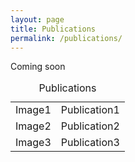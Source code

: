 ```yaml
---
layout: page
title: Publications
permalink: /publications/
---
```


Coming soon

<table style="width:100%">
  <caption>Publications</caption>
  <tr>
    <td>Image1</th>
    <td>Publication1</th>
  </tr>
  <tr>
    <td>Image2</td>
    <td>Publication2</td>
  </tr>
  <tr>
    <td>Image3</td>
    <td>Publication3</td>
  </tr>
</table>

